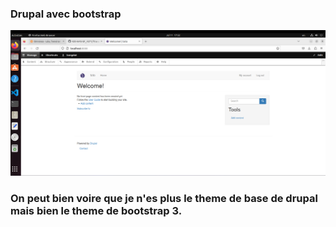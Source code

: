 ### Drupal avec bootstrap
![drupal website](/img/bootstrap3.png)


### On peut bien voire que je n'es plus le theme de base de drupal mais bien le theme de bootstrap 3.
